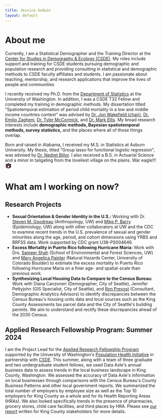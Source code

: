 ```yaml
---
title: Jessica Godwin
layout: default
---
```


# About me
Currently, I am a Statistical Demographer and the Training Director at the [Center for Studies in Demography & Ecology (CSDE)](https://csde.washington.edu/). My roles include support and training for CSDE students pursuing demographic and population research and providing consulting in statistical and demographic methods to CSDE faculty affiliates and students.  I am passionate about teaching, mentorship, and research applications that improve the lives of people and communities

I recently received my Ph.D. from the [Department of Statistics](https://stat.uw.edu/) at the University of Washington. In addition, I was a CSDE T32 Fellow and completed my training in demographic methods. My dissertation titled "Spatiotemporal estimation of period child mortality in a low and middle income countries context" was advised by [Dr. Jon Wakefield (chair)](https://faculty.washington.edu/jonno/), [Dr. Emilio Zagheni](https://www.zagheni.net/index.html), [Dr. Tyler McCormick](https://thmccormick.github.io/), and [Dr. Mark Ellis](https://geography.washington.edu/people/mark-ellis). My broad research interests include **demographic methods, Bayesian spatiotemporal methods, survey statistics,** and the places where all of those things overlap.

Born and raised in Alabama, I received my M.S. in Statistics at Auburn University. My thesis, titled "Group lasso for functional logistic regression", was advised by [Dr. Nedret Billor](http://webhome.auburn.edu/~billone/). I also received a B.S. in Actuarial Science and a minor in tailgating from the loveliest village on the plains. War eagle!!!  <img src="./AU.jpg" width="22">

# What am I working on now?

## Research Projects

  *  **Sexual Orientation & Gender Identity in the U.S.:** Working with Dr. [Steven M. Goodreau](https://anthropology.washington.edu/people/steven-m-goodreau) (Anthropology, UW) and [Mike P. Barry](https://scholar.google.com/citations?user=lcnqaEsAAAAJ&hl=en) (Epidemiology, UW) along with other collaborators at UW and the CDC to examine recent trends in the U.S. prevalence of sexual and gender minorities along the age, period, and cohort dimensions using YRBS and BRFSS data. Work supported by CDC grant U38-PS004646.
  *  **Excess Mortality in Puerto Rico following Hurricane María:** Work with Drs. [Sameer Shah](https://sefs.uw.edu/research/faculty-profile/sameer-shah/) (School of Environmental and Forest Sciences, UW) and [Mary Angelica Painter](https://hazards.colorado.edu/biography/mary-angelica-painter) (Natural Hazards Center, University of Colorado Boulder) to estimate the excess mortality in Puerto Rico following Hurricane María on a finer age- and spatial-scale than previous work.
  *  **Synthesizing Local Housing Data to Compare to the Census Bureau:** Work with Diana Canzoneri (Demographer, City of Seattle), Jennifer Pettyjohn (GIS Specialist, City of Seattle), and [Ron Prevost](https://www.linkedin.com/in/prevost-ronald-b674032b/) (Consultant, Demographic Analytics Advisors) to identify discrepancies between the Census Bureau's housing units data and local sources such as the King County Assessments tax parcel data and the City of Seattle's building permits. We aim to understand and rectify these discrepancies ahead of the 2030 Census.


## Applied Research Fellowship Program: Summer 2024

I am the Project Lead for the [Applied Research Fellowship Program](https://www.washington.edu/populationhealth/education-and-training/applied-research-fellowship/) supported by the University of Washington's [Population Health Initiative](https://www.washington.edu/populationhealth/) in partnership with [CSDE](https://csde.washington.edu/). This summer, along with a team of three graduate and two undergraduate student fellows, we used Data Axle's annual business data to assess trends in the local business landscape in King County, Washington. We assessed the accuracy of Data Axle's information on local businesses through comparisons with the Census Bureau's County Business Patterns and other local government reports. We summarized the total number of employers by employee size as well as the Top 10 employers for King County as a whole and for its Health Reporting Areas (HRAs).  We also looked specifically trends in the presence of pharmacies, grocery stores, child care facilities, and third places by HRA. Please see [our report](https://jlgodwin.github.io/Research/ARFP%202024%20Report%20Draft.pdf) written for King County stakeholders for more details.



